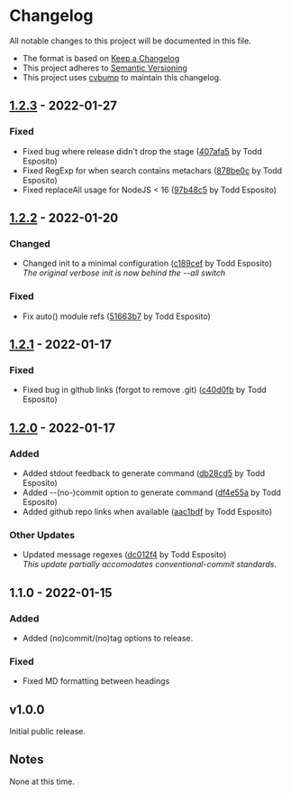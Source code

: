 # Changelog

All notable changes to this project will be documented in this file.

* The format is based on [Keep a Changelog](https://keepachangelog.com/)
* This project adheres to [Semantic Versioning](https://semver.org/)
* This project uses [cvbump](https://github.com/tdesposito/cvbump) to maintain this changelog.

## [1.2.3](https://github.com/tdesposito/ChangelogVersionTool/releases/tag/v1.2.3) - 2022-01-27

### Fixed

* Fixed bug where release didn't drop the stage ([407afa5](https://github.com/tdesposito/ChangelogVersionTool/commit/407afa53763b2445bbde7aa02515a51aa888e059) by Todd Esposito)
* Fixed RegExp for when search contains metachars ([878be0c](https://github.com/tdesposito/ChangelogVersionTool/commit/878be0c5776a9122331ef48d122546cff127846f) by Todd Esposito)
* Fixed replaceAll usage for NodeJS < 16 ([97b48c5](https://github.com/tdesposito/ChangelogVersionTool/commit/97b48c5a510e56302bf50826158b005ad3eb8e76) by Todd Esposito)

## [1.2.2](https://github.com/tdesposito/ChangelogVersionTool/releases/tag/v1.2.2) - 2022-01-20

### Changed

* Changed init to a minimal configuration ([c189cef](https://github.com/tdesposito/ChangelogVersionTool/commit/c189cef8955708dc24bd0910518640113536f005) by Todd Esposito)
  <br>_The original verbose init is now behind the --all switch_

### Fixed

* Fix auto() module refs ([51663b7](https://github.com/tdesposito/ChangelogVersionTool/commit/51663b771f5f08cd28c1e66eefdd5ebba6791e96) by Todd Esposito)

## [1.2.1](https://github.com/tdesposito/ChangelogVersionTool/releases/tag/1.2.1) - 2022-01-17

### Fixed

* Fixed bug in github links (forgot to remove .git) ([c40d0fb](https://github.com/tdesposito/ChangelogVersionTool/commit/c40d0fb7eb7a4df14061ab34949948c32628b5bc) by Todd Esposito)

## [1.2.0](https://github.com/tdesposito/ChangelogVersionTool.git/releases/tag/1.2.0) - 2022-01-17

### Added

* Added stdout feedback to generate command ([db28cd5](https://github.com/tdesposito/ChangelogVersionTool.git/commit/db28cd5a0eed6883553d9d131229ce6f14d9b0fd) by Todd Esposito)
* Added --(no-)commit option to generate command ([df4e55a](https://github.com/tdesposito/ChangelogVersionTool.git/commit/df4e55a1966e62ddcfc726fee1a2f34153a222f2) by Todd Esposito)
* Added github repo links when available ([aac1bdf](https://github.com/tdesposito/ChangelogVersionTool.git/commit/aac1bdf147d9d946a722abc0c3aef73d29dc7f82) by Todd Esposito)

### Other Updates

* Updated message regexes ([dc012f4](https://github.com/tdesposito/ChangelogVersionTool.git/commit/dc012f417ced6a5c5edad31c81170c8b3c9e42af) by Todd Esposito)
  <br>_This update partially accomodates conventional-commit standards._

## 1.1.0 - 2022-01-15

### Added

* Added (no)commit/(no)tag options to release.

### Fixed

* Fixed MD formatting between headings

## v1.0.0

Initial public release.

## Notes

None at this time.
